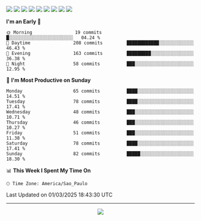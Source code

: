 <p>
  <img src="https://img.shields.io/badge/go-%2300ADD8.svg?style=for-the-badge&logo=go&logoColor=white">
  <img src="https://img.shields.io/badge/typescript-%23007ACC.svg?style=for-the-badge&logo=typescript&logoColor=white">
  <img src="https://img.shields.io/badge/node.js-6DA55F?style=for-the-badge&logo=node.js&logoColor=white">
  <img src="https://img.shields.io/badge/python-3670A0?style=for-the-badge&logo=python&logoColor=ffdd54">
  <img src="https://img.shields.io/badge/Laravel-FF2D20?style=for-the-badge&logo=laravel&logoColor=white">
  <img src="https://img.shields.io/badge/html5-%23E34F26.svg?style=for-the-badge&logo=html5&logoColor=white">
  <img src="https://img.shields.io/badge/css3-%231572B6.svg?style=for-the-badge&logo=css3&logoColor=white">
  <img src="https://img.shields.io/badge/tailwindcss-%2338B2AC.svg?style=for-the-badge&logo=tailwind-css&logoColor=white">
  <img src="https://img.shields.io/badge/AWS-%23FF9900.svg?style=for-the-badge&logo=amazon-aws&logoColor=white">
</p>

<!--START_SECTION:waka-->
**I'm an Early 🐤** 

```text
🌞 Morning                19 commits          █░░░░░░░░░░░░░░░░░░░░░░░░   04.24 % 
🌆 Daytime                208 commits         ████████████░░░░░░░░░░░░░   46.43 % 
🌃 Evening                163 commits         █████████░░░░░░░░░░░░░░░░   36.38 % 
🌙 Night                  58 commits          ███░░░░░░░░░░░░░░░░░░░░░░   12.95 % 
```
📅 **I'm Most Productive on Sunday** 

```text
Monday                   65 commits          ████░░░░░░░░░░░░░░░░░░░░░   14.51 % 
Tuesday                  78 commits          ████░░░░░░░░░░░░░░░░░░░░░   17.41 % 
Wednesday                48 commits          ███░░░░░░░░░░░░░░░░░░░░░░   10.71 % 
Thursday                 46 commits          ███░░░░░░░░░░░░░░░░░░░░░░   10.27 % 
Friday                   51 commits          ███░░░░░░░░░░░░░░░░░░░░░░   11.38 % 
Saturday                 78 commits          ████░░░░░░░░░░░░░░░░░░░░░   17.41 % 
Sunday                   82 commits          █████░░░░░░░░░░░░░░░░░░░░   18.30 % 
```


📊 **This Week I Spent My Time On** 

```text
🕑︎ Time Zone: America/Sao_Paulo
```


 Last Updated on 01/03/2025 18:43:30 UTC
<!--END_SECTION:waka-->

---
<p align="center">
  <img src="https://visitcount.itsvg.in/api?id=OrlatoDev&icon=0&color=12">
</p>
